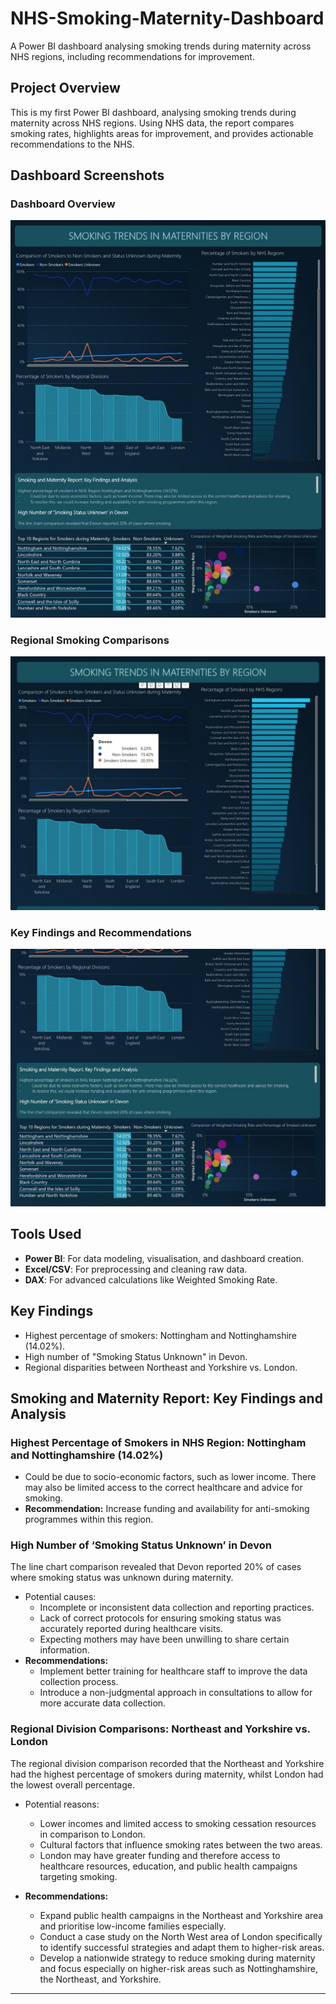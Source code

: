 # NHS-Smoking-Maternity-Dashboard
A Power BI dashboard analysing smoking trends during maternity across NHS regions, including recommendations for improvement.

## Project Overview
This is my first Power BI dashboard, analysing smoking trends during maternity across NHS regions. Using NHS data, the report compares smoking rates, highlights areas for improvement, and provides actionable recommendations to the NHS.
## Dashboard Screenshots

### Dashboard Overview
![Dashboard Overview](Screenshot%202025-01-16%20at%2012.16.59.jpeg)

### Regional Smoking Comparisons
![Regional Smoking Comparisons](Screenshot%202025-01-16%20at%2012.13.26.jpeg)

### Key Findings and Recommendations
![Key Findings and Recommendations](Screenshot%202025-01-16%20at%2012.14.27.jpeg)

## Tools Used
- **Power BI**: For data modeling, visualisation, and dashboard creation.
- **Excel/CSV**: For preprocessing and cleaning raw data.
- **DAX**: For advanced calculations like Weighted Smoking Rate.

## Key Findings
- Highest percentage of smokers: Nottingham and Nottinghamshire (14.02%).
- High number of "Smoking Status Unknown" in Devon.
- Regional disparities between Northeast and Yorkshire vs. London.

## Smoking and Maternity Report: Key Findings and Analysis

### Highest Percentage of Smokers in NHS Region: Nottingham and Nottinghamshire (14.02%)
- Could be due to socio-economic factors, such as lower income. There may also be limited access to the correct healthcare and advice for smoking.
- **Recommendation:** Increase funding and availability for anti-smoking programmes within this region.

### High Number of ‘Smoking Status Unknown’ in Devon
The line chart comparison revealed that Devon reported 20% of cases where smoking status was unknown during maternity.
- Potential causes:
  - Incomplete or inconsistent data collection and reporting practices.
  - Lack of correct protocols for ensuring smoking status was accurately reported during healthcare visits.
  - Expecting mothers may have been unwilling to share certain information.
- **Recommendations:**
  - Implement better training for healthcare staff to improve the data collection process.
  - Introduce a non-judgmental approach in consultations to allow for more accurate data collection.

### Regional Division Comparisons: Northeast and Yorkshire vs. London
The regional division comparison recorded that the Northeast and Yorkshire had the highest percentage of smokers during maternity, whilst London had the lowest overall percentage.
- Potential reasons:
  - Lower incomes and limited access to smoking cessation resources in comparison to London.
  - Cultural factors that influence smoking rates between the two areas.
  - London may have greater funding and therefore access to healthcare resources, education, and public health campaigns targeting smoking.

- **Recommendations:**
  - Expand public health campaigns in the Northeast and Yorkshire area and prioritise low-income families especially.
  - Conduct a case study on the North West area of London specifically to identify successful strategies and adapt them to higher-risk areas.
  - Develop a nationwide strategy to reduce smoking during maternity and focus especially on higher-risk areas such as Nottinghamshire, the Northeast, and Yorkshire.
---

